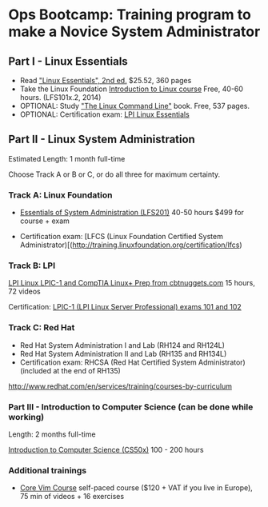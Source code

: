 # Ops Bootcamp: Training program to make a Novice System Administrator

## Part I - Linux Essentials

- Read ["Linux Essentials", 2nd ed.](http://www.amazon.com/Linux-Essentials-Christine-Bresnahan-ebook/dp/B014W9RJJO) $25.52, 360 pages
- Take the Linux Foundation [Introduction to Linux course](https://www.edx.org/course/introduction-linux-linuxfoundationx-lfs101x-2) Free, 40-60 hours.  (LFS101x.2, 2014)
- OPTIONAL:  Study ["The Linux Command Line"](http://linuxcommand.org/tlcl.php) book. Free, 537 pages.
- OPTIONAL:  Certification exam: [LPI Linux Essentials](https://www.lpi.org/certification/linux-essentials/)

## Part II - Linux System Administration

Estimated Length: 1 month full-time

Choose Track A or B or C, or do all three for maximum certainty.

### Track A:  Linux Foundation

- [Essentials of System Administration (LFS201)](http://training.linuxfoundation.org/essentials-of-system-administration)
40-50 hours
$499 for course + exam

- Certification exam: [LFCS (Linux Foundation Certified System Administrator)[(http://training.linuxfoundation.org/certification/lfcs)


### Track B: LPI

[LPI Linux LPIC-1 and CompTIA Linux+ Prep from cbtnuggets.com](https://www.cbtnuggets.com/it-training/lpi-linux-lpic-1-and-comptia-linuxplus-prep)
15 hours, 72 videos

Certification: [LPIC-1 (LPI Linux Server Professional) exams 101 and 102](https://www.lpi.org/certification/get-certified-lpi/lpic-1-linux-server-professional/)


### Track C: Red Hat

- Red Hat System Administration I and Lab (RH124 and RH124L)
- Red Hat System Administration II and Lab (RH135 and RH134L)
- Certification exam: RHCSA (Red Hat Certified System Administrator)   (included at the end of RH135)
 
http://www.redhat.com/en/services/training/courses-by-curriculum


### Part III - Introduction to Computer Science (can be done while working)

Length: 2 months full-time

[Introduction to Computer Science (CS50x)](https://www.edx.org/course/introduction-computer-science-harvardx-cs50x)
100 - 200 hours

### Additional trainings
- [Core Vim Course](http://vimcasts.org/training/core-vim-course/) self-paced course ($120 + VAT if you live in Europe), 75 min of videos + 16 exercises
